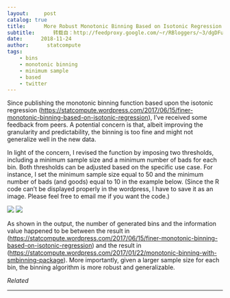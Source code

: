 ```yaml
---
layout:     post
catalog: true
title:      More Robust Monotonic Binning Based on Isotonic Regression
subtitle:      转载自：http://feedproxy.google.com/~r/RBloggers/~3/dgDFu39ntRI/
date:      2018-11-24
author:      statcompute
tags:
    - bins
    - monotonic binning
    - minimum sample
    - based
    - twitter
---
```






Since publishing the monotonic binning function based upon the isotonic regression (https://statcompute.wordpress.com/2017/06/15/finer-monotonic-binning-based-on-isotonic-regression), I’ve received some feedback from peers. A potential concern is that, albeit improving the granularity and predictability, the binning is too fine and might not generalize well in the new data.

In light of the concern, I revised the function by imposing two thresholds, including a minimum sample size and a minimum number of bads for each bin. Both thresholds can be adjusted based on the specific use case. For instance, I set the minimum sample size equal to 50 and the minimum number of bads (and goods) equal to 10 in the example below. (Since the R code can’t be displayed properly in the wordpress, I have to save it as an image. Please feel free to email me if you want the code.)

![](https://statcompute.files.wordpress.com/2018/11/screenshot-from-2018-11-23-21-17-15.png?w=456)
![](https://statcompute.files.wordpress.com/2018/11/screenshot-from-2018-11-23-21-17-15.png?w=456)


As shown in the output, the number of generated bins and the information value happened to be between the result in (https://statcompute.wordpress.com/2017/06/15/finer-monotonic-binning-based-on-isotonic-regression) and the result in (https://statcompute.wordpress.com/2017/01/22/monotonic-binning-with-smbinning-package). More importantly, given a larger sample size for each bin, the binning algorithm is more robust and generalizable. 


*Related*








---
